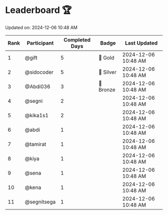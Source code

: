 # Leaderboard 🏆

Updated on: 2024-12-06 10:48 AM

| Rank | Participant       | Completed Days | Badge      | Last Updated         |
|------|-------------------|----------------|------------|----------------------|
| 1    | @gift             | 5              | 🏅 Gold     | 2024-12-06 10:48 AM |
| 2    | @sidocoder        | 5              | 🥈 Silver   | 2024-12-06 10:48 AM |
| 3    | @Abdi036          | 3              | 🥉 Bronze   | 2024-12-06 10:48 AM |
| 4    | @segni            | 2              |            | 2024-12-06 10:48 AM |
| 5    | @kika1s1          | 2              |            | 2024-12-06 10:48 AM |
| 6    | @abdi             | 1              |            | 2024-12-06 10:48 AM |
| 7    | @tamirat          | 1              |            | 2024-12-06 10:48 AM |
| 8    | @kiya             | 1              |            | 2024-12-06 10:48 AM |
| 9    | @sena             | 1              |            | 2024-12-06 10:48 AM |
| 10   | @kena             | 1              |            | 2024-12-06 10:48 AM |
| 11   | @segnitsega       | 1              |            | 2024-12-06 10:48 AM |
